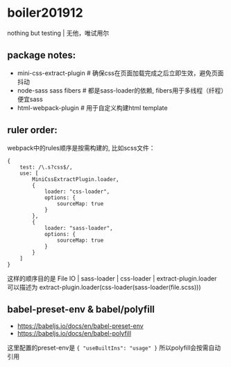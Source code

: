 # boiler201912

nothing but testing | 无他，唯试用尔

## package notes:

* mini-css-extract-plugin # 确保css在页面加载完成之后立即生效，避免页面抖动
* node-sass sass fibers # 都是sass-loader的依赖, fibers用于多线程（纤程）便宜sass
* html-webpack-plugin # 用于自定义构建html template

## ruler order:

webpack中的rules顺序是按需构建的, 比如scss文件：

```
{
    test: /\.s?css$/,
    use: [
        MiniCssExtractPlugin.loader,
        {
            loader: "css-loader",
            options: {
                sourceMap: true
            }
        },
        {
            loader: "sass-loader",
            options: {
                sourceMap: true
            }
        }
    ]
}
```

这样的顺序目的是 File IO | sass-loader | css-loader | extract-plugin.loader  
可以描述为 extract-plugin.loader(css-loader(sass-loader(file.scss)))

## babel-preset-env & babel/polyfill

* https://babeljs.io/docs/en/babel-preset-env
* https://babeljs.io/docs/en/babel-polyfill

这里配置的preset-env是 `{ "useBuiltIns": "usage" }`
所以polyfill会按需自动引用
